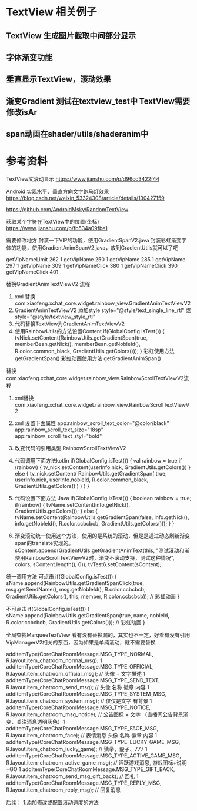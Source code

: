 # TextView 相关例子
## TextView 生成图片截取中间部分显示
## 字体渐变功能
## 垂直显示TextView，滚动效果

## 渐变Gradient 测试在textview_test中 TextView需要修改isAr
## span动画在shader/utils/shaderanim中


# 参考资料
TextView文滚动显示
https://www.jianshu.com/p/d96cc3422f44

Android 实现水平、垂直方向文字跑马灯效果
https://blog.csdn.net/weixin_53324308/article/details/130427159

https://github.com/AndroidMsky/RandomTextView

获取某个字符在TextView中的位置(坐标)
https://www.jianshu.com/p/fb534a09fbe1


需要修改地方
封装一下VIP的功能，使用GradientSpanV2.java
封装彩虹渐变字体的功能，使用GradientAnimSpanV2.java，放到GradientUtils就可以了吧

getVipNameLimit 262 1
getVipName 250 1
getVipName 285 1
getVipName 297 1
getVipName 309 1
getVipNameClick 380 1
getVipNameClick 390
getVipNameClick 401

替换GradientAnimTextViewV2 流程
1. xml 替换 com.xiaofeng.xchat_core.widget.rainbow_view.GradientAnimTextViewV2
2. GradientAnimTextViewV2 添加style style="@style/text_single_line_rtl" 或 style="@style/textview_style_rtl"
3. 代码替换TextView为GradientAnimTextViewV2
4. 使用RainbowUtils的方法设置Content
if(GlobalConfig.isTest()) {
    tvNick.setContent(RainbowUtils.getGradientSpan(true, memberBean.getNick(), memberBean.getNobleId(), R.color.common_black, GradientUtils.getColors()));
}
彩虹使用方法 getGradientSpan()
彩虹动画使用方法 getGradientAnimSpan()

替换com.xiaofeng.xchat_core.widget.rainbow_view.RainbowScrollTextViewV2流程
1. xml替换 com.xiaofeng.xchat_core.widget.rainbow_view.RainbowScrollTextViewV2
2. xml 设置下面属性
   app:rainbow_scroll_text_color="@color/black"
   app:rainbow_scroll_text_size="18sp"
   app:rainbow_scroll_text_styl="bold"
3. 改变代码的引用类型 RainbowScrollTextViewV2

4. 代码调用下面方法kotlin
if(GlobalConfig.isTest()) {
                val rainbow = true
                if (rainbow) {
                    tv_nick.setContent(userInfo.nick, GradientUtils.getColors())
                } else {
                    tv_nick.setContent(
                        RainbowUtils.getGradientSpan(
                            true,
                            userInfo.nick,
                            userInfo.nobleId,
                            R.color.common_black,
                            GradientUtils.getColors()
                        )
                    )
                }
            }

5. 代码设置下面方法 Java
if(GlobalConfig.isTest()) {
    boolean rainbow = true;
    if(rainbow) {
        tvName.setContent(info.getNick(), GradientUtils.getColors());
    } else {
        tvName.setContent(RainbowUtils.getGradientSpan(false, info.getNick(), info.getNobleId(), R.color.ccbcbcb, GradientUtils.getColors()));
    }
}

6. 渐变滚动统一使用这个方法，使用的是系统的滚动，但是是通过动态刷新渐变span的translate实现的。
   sContent.append(GradientUtils.getGradientAnimText(this, "测试滚动和渐使用RainbowScrollTextViewV2时，渐变不滚动支持，测试这种情况", colors, sContent.length(), 0));
   tvTest6.setContent(sContent);


统一调用方法
可点击
if(GlobalConfig.isTest()) {
   sName.append(RainbowUtils.getGradientSpanClick(true, msg.getSendName(), msg.getNobleId(), R.color.ccbcbcb, GradientUtils.getColors(), this, member, R.color.ccbcbcb));  // 彩虹动画
}

不可点击
if(GlobalConfig.isTest()) {
    sName.append(RainbowUtils.getGradientSpan(true, name, nobleId, R.color.ccbcbcb, GradientUtils.getColors()));  // 彩虹动画
}

全局查找MarqueeTextView 看有没有替换漏的，其实也不一定，好看有没有引用VipManagerV2相关的东西，因为如果是单纯滚动，就不需要替换

addItemType(CoreChatRoomMessage.MSG_TYPE_NORMAL, R.layout.item_chatroom_normal_msg); 1
addItemType(CoreChatRoomMessage.MSG_TYPE_OFFICIAL, R.layout.item_chatroom_official_msg); // 头像 + 文字描述 1
addItemType(CoreChatRoomMessage.MSG_TYPE_SEND_TEXT, R.layout.item_chatroom_send_msg); // 头像 名称 徽章 内容 1
addItemType(CoreChatRoomMessage.MSG_TYPE_SYSTEM_MSG, R.layout.item_chatroom_system_msg); // 仅仅是文字 有背景 1
addItemType(CoreChatRoomMessage.MSG_TYPE_NOTICE, R.layout.item_chatroom_msg_notice); // 公告图标 + 文字 （直播间公告背景渐变，关注消息透明灰色）1
addItemType(CoreChatRoomMessage.MSG_TYPE_FACE_MSG, R.layout.item_chatroom_face); // 表情消息 头像 名称 徽章 内容 1
addItemType(CoreChatRoomMessage.MSG_TYPE_LUCKY_GAME_MSG, R.layout.item_chatroom_lucky_game); // 猜拳、骰子、777 1
addItemType(CoreChatRoomMessage.MSG_TYPE_ACTIVE_GAME_MSG, R.layout.item_chatroom_active_game_msg); // 活跃游戏消息, 游戏图标+说明+GO 1
addItemType(CoreChatRoomMessage.MSG_TYPE_GIFT_BACK, R.layout.item_chatroom_send_msg_gift_back); // 回礼 1
addItemType(CoreChatRoomMessage.MSG_TYPE_REPLY_MSG, R.layout.item_chatroom_reply_msg); // 回复消息

后续：
1.添加修改或配置滚动速度的方法















